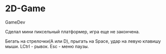 # 2D-Game
GameDev

Сделал мини пиксельный платформер, игра еще не закончена.

Бегать на стрелочки(A или D), прыгать на Space, удар на левую клавишу мыши.
LCtrl - рывок.
Esc - меню паузы.
